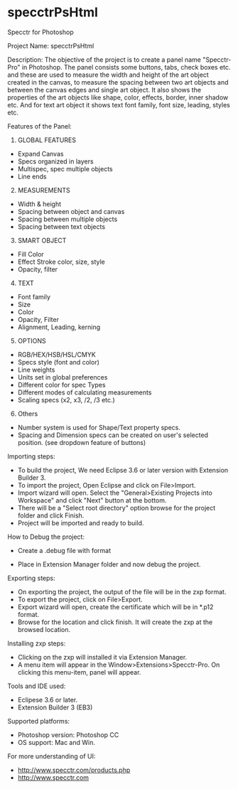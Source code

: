 specctrPsHtml
================

Specctr for Photoshop

Project Name: specctrPsHtml

Description: The objective of the project is to create a panel name "Specctr-Pro" in Photoshop. The panel consists some buttons, tabs, check boxes etc. and these are used to measure the width and height of the art object created in the canvas, to measure the spacing between two art objects and between the canvas edges and single art object. It also shows the properties of the art objects like shape, color, effects, border, inner shadow etc. And for text art object it shows text font family, font size, leading, styles etc.

Features of the Panel:
1. GLOBAL FEATURES
- Expand Canvas
- Specs organized in layers
- Multispec, spec multiple objects
- Line ends

2. MEASUREMENTS
- Width & height
- Spacing between object and canvas
- Spacing between multiple objects
- Spacing between text objects

3. SMART OBJECT
- Fill Color
- Effect Stroke color, size, style
- Opacity, filter 

4. TEXT
- Font family
- Size
- Color 
- Opacity, Filter
- Alignment, Leading, kerning

5. OPTIONS
- RGB/HEX/HSB/HSL/CMYK
- Specs style (font and color)
- Line weights
- Units set in global preferences
- Different color for spec Types 
- Different modes of calculating measurements
- Scaling specs (x2, x3, /2, /3 etc.)

6. Others
- Number system is used for Shape/Text property specs.
- Spacing and Dimension specs can be created on user's selected position. (see dropdown feature of buttons)
 
Importing steps:
- To build the project, We need Eclipse 3.6 or later version with Extension Builder 3.
- To import the project, Open Eclipse and click on File>Import.
- Import wizard will open. Select the "General>Existing Projects into Workspace" and click "Next" button at the bottom.
- There will be a "Select root directory" option browse for the project folder and click Finish.
- Project will be imported and ready to build.

How to Debug the project:
- Create a .debug file with format 
<?xml version="1.0" encoding="UTF-8"?> 
<ExtensionList>
    <Extension Id="">
        <HostList>
           <Host Name="PHXS" Port="8080"/> 
        </HostList>
    </Extension>
</ExtensionList>

- Place in Extension Manager folder and now debug the project.

Exporting steps:
- On exporting the project, the output of the file will be in the zxp format.
- To export the project, click on File>Export.
- Export wizard will open, create the certificate which will be in *.p12 format.
- Browse for the location and click finish. It will create the zxp at the browsed location.

Installing zxp steps:
- Clicking on the zxp will installed it via Extension Manager.
- A menu item will appear in the Window>Extensions>Specctr-Pro. On clicking this menu-item, panel will appear. 

Tools and IDE used:
- Eclipese 3.6 or later.
- Extension Builder 3 (EB3)

Supported platforms:
- Photoshop version: Photoshop CC
- OS support: Mac and Win.

For more understanding of UI:
- http://www.specctr.com/products.php
- http://www.specctr.com